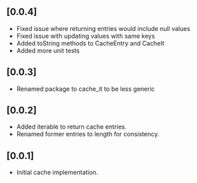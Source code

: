 ## [0.0.4]

* Fixed issue where returning entries would include null values 
* Fixed issue with updating  values with same keys
* Added toString methods to CacheEntry and CacheIt
* Added more unit tests

## [0.0.3]

* Renamed package to cache_it to be less generic

## [0.0.2]

* Added iterable to return cache entries.
* Renamed former entries to length for consistency. 

## [0.0.1]

* Initial cache implementation.
